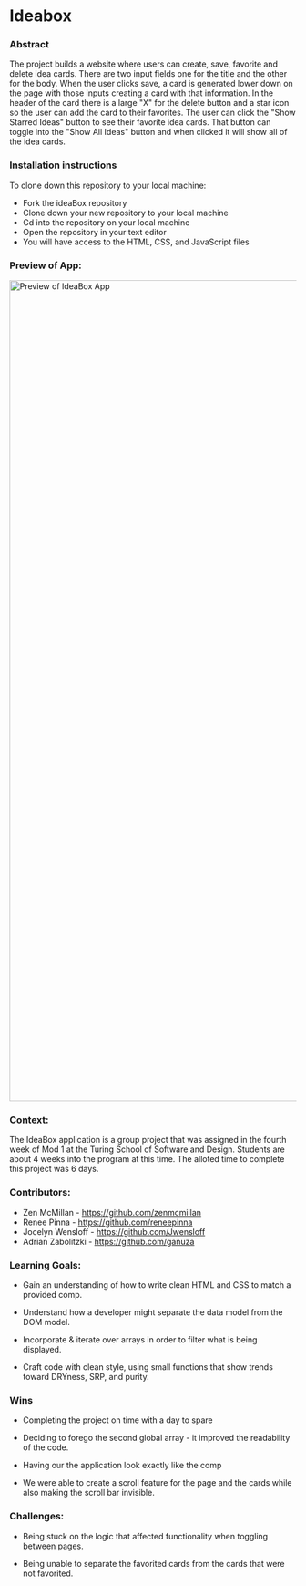 # Ideabox

### Abstract

The project builds a website where users can create, save, favorite and delete idea cards. There are two input fields one for the title and the other for the body. When the user clicks save, a card is generated lower down on the page with those inputs creating a card with that information. In the header of the card there is a large "X" for the delete button and a star icon so the user can add the card to their favorites. The user can click the "Show Starred Ideas" button to see their favorite idea cards. That button can toggle into the "Show All Ideas" button and when clicked it will show all of the idea cards.

### Installation instructions

To clone down this repository to your local machine:

* Fork the ideaBox repository
* Clone down your new repository to your local machine
* Cd into the repository on your local machine
* Open the repository in your text editor
* You will have access to the HTML, CSS, and JavaScript files

### Preview of App:

<img width="1440" alt="Preview of IdeaBox App" src="https://github.com/Jwensloff/pairing_2/assets/61986277/09a681cd-7ec5-4721-aae7-a77deb0db51f">

### Context:

The IdeaBox application is a group project that was assigned in the fourth week of Mod 1 at the Turing School of Software and Design. Students are about 4 weeks into the program at this time. The alloted time to complete this project was 6 days.

### Contributors:

- Zen McMillan - https://github.com/zenmcmillan
- Renee Pinna - https://github.com/reneepinna
- Jocelyn Wensloff - https://github.com/Jwensloff
- Adrian Zabolitzki - https://github.com/ganuza

### Learning Goals:

* Gain an understanding of how to write clean HTML and CSS to match a provided comp.

* Understand how a developer might separate the data model from the DOM model.

* Incorporate & iterate over arrays in order to filter what is being displayed.

* Craft code with clean style, using small functions that show trends toward DRYness, SRP, and purity.


### Wins 

* Completing the project on time with a day to spare

* Deciding to forego the second global array - it improved the readability of the code.

* Having our the application look exactly like the comp

* We were able to create a scroll feature for the page and the cards while also making the scroll bar invisible.

### Challenges:

* Being stuck on the logic that affected functionality when toggling between pages.

* Being unable to separate the favorited cards from the cards that were not favorited.





